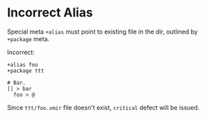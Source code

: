 # Incorrect Alias

Special meta `+alias` must point to existing file in the dir, outlined by
`+package` meta.

Incorrect:

```eo
+alias foo
+package ttt

# Bar.
[] > bar
  foo > @
```

Since `ttt/foo.xmir` file doesn't exist, `critical` defect will be issued.
